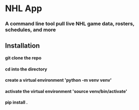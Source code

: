 # NHL App
### A command line tool pull live NHL game data, rosters, schedules, and more

## Installation
#### git clone the repo
#### cd into the directory
#### create a virtual environment 'python -m venv venv'
#### activate the virtual environment 'source venv/bin/activate'
#### pip install .
